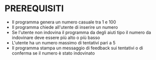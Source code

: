 # PREREQUISITI


- Il programma genera un numero casuale tra 1 e 100
- Il programma chiede all'utente di inserire un numero
- Se l'utente non indovina il programma da degli aiuti tipo il numero da indovinare deve essere più alto o più basso
- L'utente ha un numero massimo di tentativi pari a 5
- Il programma stampa un messaggio di feedback sui tentativi o di conferma se il numero è stato indovinato